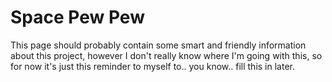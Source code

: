 # Space Pew Pew

This page should probably contain some smart and friendly information about this project,
however I don't really know where I'm going with this, so for now it's just this reminder
to myself to.. you know.. fill this in later.

